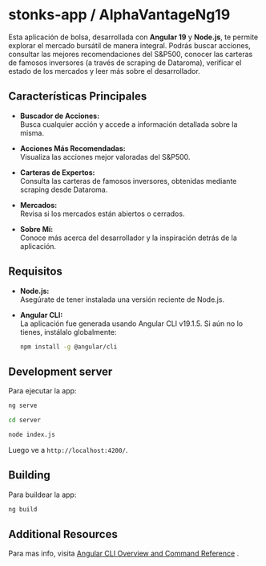 # stonks-app / AlphaVantageNg19

Esta aplicación de bolsa, desarrollada con **Angular 19** y **Node.js**, te permite explorar el mercado bursátil de manera integral. Podrás buscar acciones, consultar las mejores recomendaciones del S&P500, conocer las carteras de famosos inversores (a través de scraping de Dataroma), verificar el estado de los mercados y leer más sobre el desarrollador.

## Características Principales

- **Buscador de Acciones:**  
  Busca cualquier acción y accede a información detallada sobre la misma.

- **Acciones Más Recomendadas:**  
  Visualiza las acciones mejor valoradas del S&P500.

- **Carteras de Expertos:**  
  Consulta las carteras de famosos inversores, obtenidas mediante scraping desde Dataroma.

- **Mercados:**  
  Revisa si los mercados están abiertos o cerrados.

- **Sobre Mí:**  
  Conoce más acerca del desarrollador y la inspiración detrás de la aplicación.

## Requisitos

- **Node.js:**  
  Asegúrate de tener instalada una versión reciente de Node.js.

- **Angular CLI:**  
  La aplicación fue generada usando Angular CLI v19.1.5. Si aún no lo tienes, instálalo globalmente:
  ```bash
  npm install -g @angular/cli

## Development server

Para ejecutar la app:

```bash
ng serve
```
```bash
cd server
```
```bash
node index.js
```

Luego ve a `http://localhost:4200/`.

## Building

Para buildear la app:

```bash
ng build
```

## Additional Resources

Para mas info, visita [Angular CLI Overview and Command Reference](https://angular.dev/tools/cli) .
